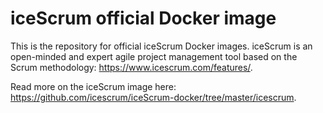 # iceScrum official Docker image

This is the repository for official iceScrum Docker images. iceScrum is an open-minded and expert agile project management tool based on the Scrum methodology: https://www.icescrum.com/features/.

Read more on the iceScrum image here: https://github.com/icescrum/iceScrum-docker/tree/master/icescrum.


